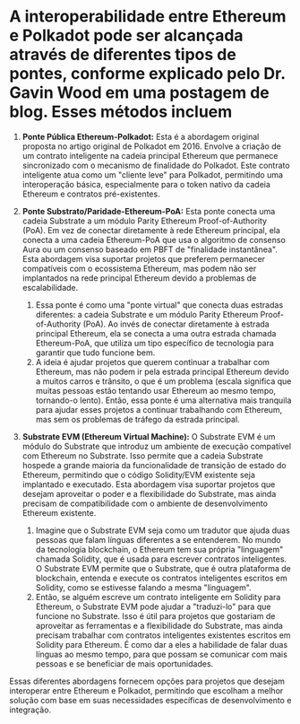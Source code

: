# A interoperabilidade entre Ethereum e Polkadot pode ser alcançada através de diferentes tipos de pontes, conforme explicado pelo Dr. Gavin Wood em uma postagem de blog. Esses métodos incluem

1. **Ponte Pública Ethereum-Polkadot:** Esta é a abordagem original proposta no artigo original de Polkadot em 2016. Envolve a criação de um contrato inteligente na cadeia principal Ethereum que permanece sincronizado com o mecanismo de finalidade do Polkadot. Este contrato inteligente atua como um "cliente leve" para Polkadot, permitindo uma interoperação básica, especialmente para o token nativo da cadeia Ethereum e contratos pré-existentes.

2. **Ponte Substrato/Paridade-Ethereum-PoA:** Esta ponte conecta uma cadeia Substrate a um módulo Parity Ethereum Proof-of-Authority (PoA). Em vez de conectar diretamente à rede Ethereum principal, ela conecta a uma cadeia Ethereum-PoA que usa o algoritmo de consenso Aura ou um consenso baseado em PBFT de "finalidade instantânea". Esta abordagem visa suportar projetos que preferem permanecer compatíveis com o ecossistema Ethereum, mas podem não ser implantados na rede principal Ethereum devido a problemas de escalabilidade.
   1. Essa ponte é como uma "ponte virtual" que conecta duas estradas diferentes: a cadeia Substrate e um módulo Parity Ethereum Proof-of-Authority (PoA). Ao invés de conectar diretamente à estrada principal Ethereum, ela se conecta a uma outra estrada chamada Ethereum-PoA, que utiliza um tipo específico de tecnologia para garantir que tudo funcione bem.
   2. A ideia é ajudar projetos que querem continuar a trabalhar com Ethereum, mas não podem ir pela estrada principal Ethereum devido a muitos carros e trânsito, o que é um problema (escala significa que muitas pessoas estão tentando usar Ethereum ao mesmo tempo, tornando-o lento). Então, essa ponte é uma alternativa mais tranquila para ajudar esses projetos a continuar trabalhando com Ethereum, mas sem os problemas de tráfego da estrada principal.

3. **Substrate EVM (Ethereum Virtual Machine):** O Substrate EVM é um módulo do Substrate que introduz um ambiente de execução compatível com Ethereum no Substrate. Isso permite que a cadeia Substrate hospede a grande maioria da funcionalidade de transição de estado do Ethereum, permitindo que o código Solidity/EVM existente seja implantado e executado. Esta abordagem visa suportar projetos que desejam aproveitar o poder e a flexibilidade do Substrate, mas ainda precisam de compatibilidade com o ambiente de desenvolvimento Ethereum existente.
   1. Imagine que o Substrate EVM seja como um tradutor que ajuda duas pessoas que falam línguas diferentes a se entenderem. No mundo da tecnologia blockchain, o Ethereum tem sua própria "linguagem" chamada Solidity, que é usada para escrever contratos inteligentes. O Substrate EVM permite que o Substrate, que é outra plataforma de blockchain, entenda e execute os contratos inteligentes escritos em Solidity, como se estivesse falando a mesma "linguagem".
   2. Então, se alguém escreve um contrato inteligente em Solidity para Ethereum, o Substrate EVM pode ajudar a "traduzi-lo" para que funcione no Substrate. Isso é útil para projetos que gostariam de aproveitar as ferramentas e a flexibilidade do Substrate, mas ainda precisam trabalhar com contratos inteligentes existentes escritos em Solidity para Ethereum. É como dar a eles a habilidade de falar duas línguas ao mesmo tempo, para que possam se comunicar com mais pessoas e se beneficiar de mais oportunidades.

Essas diferentes abordagens fornecem opções para projetos que desejam interoperar entre Ethereum e Polkadot, permitindo que escolham a melhor solução com base em suas necessidades específicas de desenvolvimento e integração.
